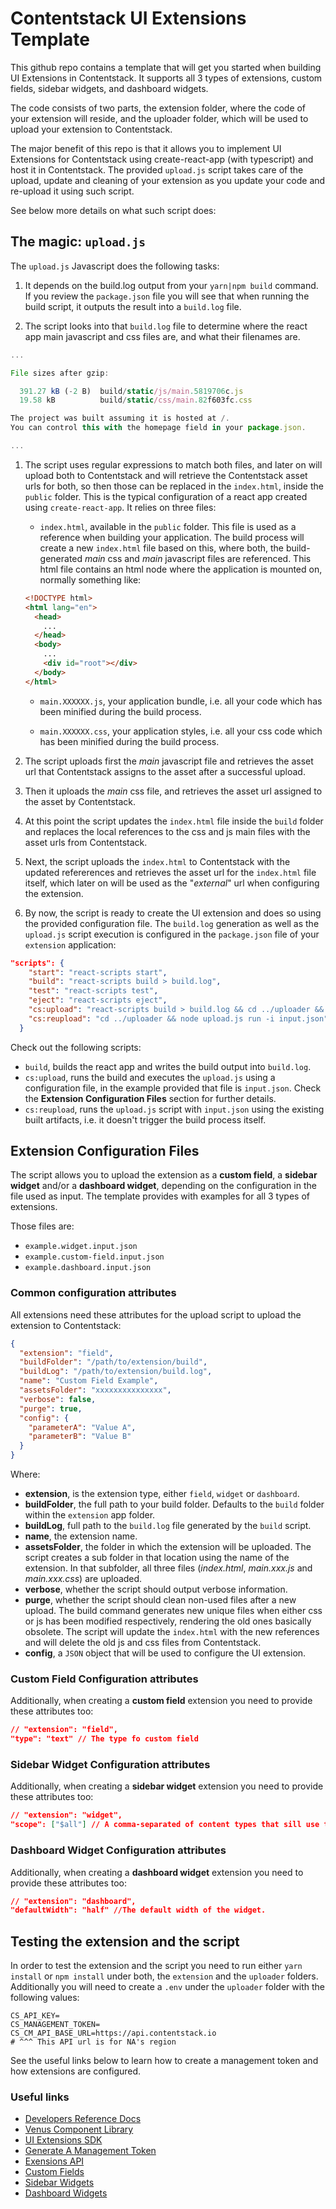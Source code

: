 # Contentstack UI Extensions Template

This github repo contains a template that will get you started when building UI Extensions in Contentstack. It supports all 3 types of extensions, custom fields, sidebar widgets, and dashboard widgets.

The code consists of two parts, the extension folder, where the code of your extension will reside, and the uploader folder, which will be used to upload your extension to Contentstack.

The major benefit of this repo is that it allows you to implement UI Extensions for Contentstack using create-react-app (with typescript) and host it in Contentstack. The provided `upload.js` script takes care of the upload, update and cleaning of your extension as you update your code and re-upload it using
such script.

See below more details on what such script does:

## The magic: `upload.js`

The `upload.js` Javascript does the following tasks:

1. It depends on the build.log output from your `yarn|npm build` command. If you review the `package.json` file you will see that when running the build script, it outputs the result into a `build.log` file.

1. The script looks into that `build.log` file to determine where the react app main javascript and css files are, and what their filenames are.

```javascript
...

File sizes after gzip:

  391.27 kB (-2 B)  build/static/js/main.5819706c.js
  19.58 kB          build/static/css/main.82f603fc.css

The project was built assuming it is hosted at /.
You can control this with the homepage field in your package.json.

...
```

1. The script uses regular expressions to match both files, and later on will upload both to Contentstack and will retrieve the Contentstack asset urls for both, so then those can be replaced in the `index.html`, inside the `public` folder. This is the typical configuration of a react app created using `create-react-app`. It relies on three files:

   - `index.html`, available in the `public` folder. This file is used as a reference when building your application. The build process will create a new `index.html` file based on this, where both, the build-generated _main_ css and _main_ javascript files are referenced. This html file contains an html node where the application is mounted on, normally something like:

   ```html
   <!DOCTYPE html>
   <html lang="en">
     <head>
       ...
     </head>
     <body>
       ...
       <div id="root"></div>
     </body>
   </html>
   ```

   - `main.XXXXXX.js`, your application bundle, i.e. all your code which has been minified during the build process.

   - `main.XXXXXX.css`, your application styles, i.e. all your css code which has been minified during the build process.

1. The script uploads first the _main_ javascript file and retrieves the asset url that Contentstack assigns to the asset after a successful upload.

1. Then it uploads the _main_ css file, and retrieves the asset url assigned to the asset by Contentstack.

1. At this point the script updates the `index.html` file inside the `build` folder and replaces the local references to the css and js main files with the asset urls from Contentstack.

1. Next, the script uploads the `index.html` to Contentstack with the updated refererences and retrieves the asset url for the `index.html` file itself, which later on will be used as the "_external_" url when configuring the extension.

1. By now, the script is ready to create the UI extension and does so using the provided configuration file. The `build.log` generation as well as the `upload.js` script execution is configured in the `package.json` file of your `extension` application:

```json
"scripts": {
    "start": "react-scripts start",
    "build": "react-scripts build > build.log",
    "test": "react-scripts test",
    "eject": "react-scripts eject",
    "cs:upload": "react-scripts build > build.log && cd ../uploader && node upload.js run -i input.json",
    "cs:reupload": "cd ../uploader && node upload.js run -i input.json"
  }

```

Check out the following scripts:

- `build`, builds the react app and writes the build output into `build.log`.
- `cs:upload`, runs the build and executes the `upload.js` using a configuration file, in the example provided that file is `input.json`. Check the **Extension Configuration Files** section for further details.
- `cs:reupload`, runs the `upload.js` script with `input.json` using the existing built artifacts, i.e. it doesn't trigger the build process itself.

## Extension Configuration Files

The script allows you to upload the extension as a **custom field**, a **sidebar widget** and/or a **dashboard widget**, depending on the configuration in the file used as input. The template provides with examples for all 3 types of extensions.

Those files are:

- `example.widget.input.json`
- `example.custom-field.input.json`
- `example.dashboard.input.json`

### Common configuration attributes

All extensions need these attributes for the upload script to upload the extension to Contentstack:

```json
{
  "extension": "field",
  "buildFolder": "/path/to/extension/build",
  "buildLog": "/path/to/extension/build.log",
  "name": "Custom Field Example",
  "assetsFolder": "xxxxxxxxxxxxxxx",
  "verbose": false,
  "purge": true,
  "config": {
    "parameterA": "Value A",
    "parameterB": "Value B"
  }
}
```

Where:

- **extension**, is the extension type, either `field`, `widget` or `dashboard`.
- **buildFolder**, the full path to your build folder. Defaults to the `build` folder within the `extension` app folder.
- **buildLog**, full path to the `build.log` file generated by the `build` script.
- **name**, the extension name.
- **assetsFolder**, the folder in which the extension will be uploaded. The script creates a sub folder in that location using the name of the extension. In that subfolder, all three files (_index.html_, _main.xxx.js_ and _main.xxx.css_) are uploaded.
- **verbose**, whether the script should output verbose information.
- **purge**, whether the script should clean non-used files after a new upload. The build command generates new unique files when either css or js has been modified respectively, rendering the old ones basically obsolete. The script will update the `index.html` with the new references and will delete the old js and css files from Contentstack.
- **config**, a `JSON` object that will be used to configure the UI extension.

### Custom Field Configuration attributes

Additionally, when creating a **custom field** extension you need to provide these attributes too:

```JSON
// "extension": "field",
"type": "text" // The type fo custom field
```

### Sidebar Widget Configuration attributes

Additionally, when creating a **sidebar widget** extension you need to provide these attributes too:

```JSON
// "extension": "widget",
"scope": ["$all"] // A comma-separated of content types that sill use the widget or $all for all content types
```

### Dashboard Widget Configuration attributes

Additionally, when creating a **dashboard widget** extension you need to provide these attributes too:

```JSON
// "extension": "dashboard",
"defaultWidth": "half" //The default width of the widget.
```

## Testing the extension and the script

In order to test the extension and the script you need to run either `yarn install` or `npm install` under both, the `extension` and the `uploader` folders. Additionally you will need to create a `.env` under the `uploader` folder with the following values:

```properties
CS_API_KEY=
CS_MANAGEMENT_TOKEN=
CS_CM_API_BASE_URL=https://api.contentstack.io
# ^^^ This API url is for NA's region

```

See the useful links below to learn how to create a management token and how extensions are configured.

### Useful links

- [Developers Reference Docs](https://www.contentstack.com/docs/developers)
- [Venus Component Library](https://www.contentstack.com/docs/developers/venus-component-library/)
- [UI Extensions SDK](https://github.com/contentstack/ui-extensions-sdk)
- [Generate A Management Token](https://www.contentstack.com/docs/developers/create-tokens/generate-a-management-token/)
- [Exensions API](https://github.com/contentstack/ui-extensions-sdk/blob/master/docs/ui-extensions-api-reference.md#inclusion-in-your-project)
- [Custom Fields](https://www.contentstack.com/docs/developers/create-custom-fields/)
- [Sidebar Widgets](https://www.contentstack.com/docs/developers/create-custom-widgets/)
- [Dashboard Widgets](https://www.contentstack.com/docs/developers/create-dashboard-widgets/)
